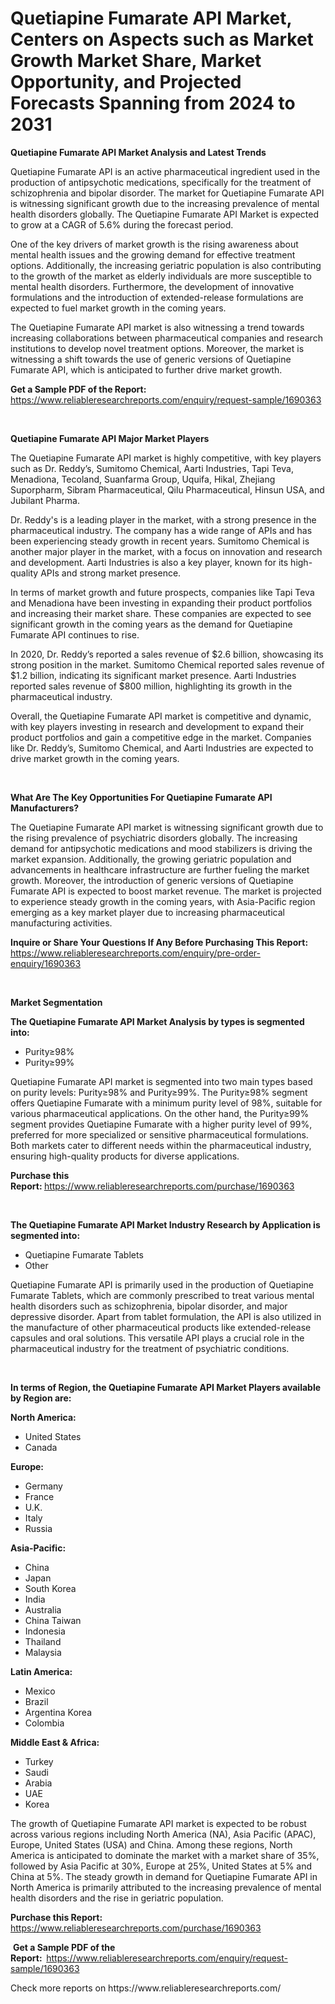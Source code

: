 <p><h1>Quetiapine Fumarate API Market, Centers on Aspects such as Market Growth Market Share, Market Opportunity, and Projected Forecasts Spanning from 2024 to 2031</h1></p><p><strong>Quetiapine Fumarate API Market Analysis and Latest Trends</strong></p>
<p><p>Quetiapine Fumarate API is an active pharmaceutical ingredient used in the production of antipsychotic medications, specifically for the treatment of schizophrenia and bipolar disorder. The market for Quetiapine Fumarate API is witnessing significant growth due to the increasing prevalence of mental health disorders globally. The Quetiapine Fumarate API Market is expected to grow at a CAGR of 5.6% during the forecast period.</p><p>One of the key drivers of market growth is the rising awareness about mental health issues and the growing demand for effective treatment options. Additionally, the increasing geriatric population is also contributing to the growth of the market as elderly individuals are more susceptible to mental health disorders. Furthermore, the development of innovative formulations and the introduction of extended-release formulations are expected to fuel market growth in the coming years.</p><p>The Quetiapine Fumarate API market is also witnessing a trend towards increasing collaborations between pharmaceutical companies and research institutions to develop novel treatment options. Moreover, the market is witnessing a shift towards the use of generic versions of Quetiapine Fumarate API, which is anticipated to further drive market growth.</p></p>
<p><strong>Get a Sample PDF of the Report:&nbsp;</strong> <a href="https://www.reliableresearchreports.com/enquiry/request-sample/1690363">https://www.reliableresearchreports.com/enquiry/request-sample/1690363</a></p>
<p>&nbsp;</p>
<p><strong>Quetiapine Fumarate API Major Market Players</strong></p>
<p><p>The Quetiapine Fumarate API market is highly competitive, with key players such as Dr. Reddy’s, Sumitomo Chemical, Aarti Industries, Tapi Teva, Menadiona, Tecoland, Suanfarma Group, Uquifa, Hikal, Zhejiang Suporpharm, Sibram Pharmaceutical, Qilu Pharmaceutical, Hinsun USA, and Jubilant Pharma. </p><p>Dr. Reddy's is a leading player in the market, with a strong presence in the pharmaceutical industry. The company has a wide range of APIs and has been experiencing steady growth in recent years. Sumitomo Chemical is another major player in the market, with a focus on innovation and research and development. Aarti Industries is also a key player, known for its high-quality APIs and strong market presence.</p><p>In terms of market growth and future prospects, companies like Tapi Teva and Menadiona have been investing in expanding their product portfolios and increasing their market share. These companies are expected to see significant growth in the coming years as the demand for Quetiapine Fumarate API continues to rise.</p><p>In 2020, Dr. Reddy’s reported a sales revenue of $2.6 billion, showcasing its strong position in the market. Sumitomo Chemical reported sales revenue of $1.2 billion, indicating its significant market presence. Aarti Industries reported sales revenue of $800 million, highlighting its growth in the pharmaceutical industry.</p><p>Overall, the Quetiapine Fumarate API market is competitive and dynamic, with key players investing in research and development to expand their product portfolios and gain a competitive edge in the market. Companies like Dr. Reddy’s, Sumitomo Chemical, and Aarti Industries are expected to drive market growth in the coming years.</p></p>
<p>&nbsp;</p>
<p><strong>What Are The Key Opportunities For Quetiapine Fumarate API Manufacturers?</strong></p>
<p><p>The Quetiapine Fumarate API market is witnessing significant growth due to the rising prevalence of psychiatric disorders globally. The increasing demand for antipsychotic medications and mood stabilizers is driving the market expansion. Additionally, the growing geriatric population and advancements in healthcare infrastructure are further fueling the market growth. Moreover, the introduction of generic versions of Quetiapine Fumarate API is expected to boost market revenue. The market is projected to experience steady growth in the coming years, with Asia-Pacific region emerging as a key market player due to increasing pharmaceutical manufacturing activities.</p></p>
<p><strong>Inquire or Share Your Questions If Any Before Purchasing This Report:</strong> <a href="https://www.reliableresearchreports.com/enquiry/pre-order-enquiry/1690363">https://www.reliableresearchreports.com/enquiry/pre-order-enquiry/1690363</a></p>
<p>&nbsp;</p>
<p><strong>Market Segmentation</strong></p>
<p><strong>The Quetiapine Fumarate API Market Analysis by types is segmented into:</strong></p>
<p><ul><li>Purity≥98%</li><li>Purity≥99%</li></ul></p>
<p><p>Quetiapine Fumarate API market is segmented into two main types based on purity levels: Purity≥98% and Purity≥99%. The Purity≥98% segment offers Quetiapine Fumarate with a minimum purity level of 98%, suitable for various pharmaceutical applications. On the other hand, the Purity≥99% segment provides Quetiapine Fumarate with a higher purity level of 99%, preferred for more specialized or sensitive pharmaceutical formulations. Both markets cater to different needs within the pharmaceutical industry, ensuring high-quality products for diverse applications.</p></p>
<p><strong>Purchase this Report:&nbsp;</strong><a href="https://www.reliableresearchreports.com/purchase/1690363">https://www.reliableresearchreports.com/purchase/1690363</a></p>
<p>&nbsp;</p>
<p><strong>The Quetiapine Fumarate API Market Industry Research by Application is segmented into:</strong></p>
<p><ul><li>Quetiapine Fumarate Tablets</li><li>Other</li></ul></p>
<p><p>Quetiapine Fumarate API is primarily used in the production of Quetiapine Fumarate Tablets, which are commonly prescribed to treat various mental health disorders such as schizophrenia, bipolar disorder, and major depressive disorder. Apart from tablet formulation, the API is also utilized in the manufacture of other pharmaceutical products like extended-release capsules and oral solutions. This versatile API plays a crucial role in the pharmaceutical industry for the treatment of psychiatric conditions.</p></p>
<p>&nbsp;</p>
<p><strong>In terms of Region, the Quetiapine Fumarate API Market Players available by Region are:</strong></p>
<p>
    <p> <strong> North America: </strong>
        <ul>
            <li>United States</li>
            <li>Canada</li>
        </ul>
        </p> 
    <p> <strong> Europe: </strong>
        <ul>
            <li>Germany</li>
            <li>France</li>
            <li>U.K.</li>
            <li>Italy</li>
            <li>Russia</li>
        </ul>
        </p> 
    <p> <strong> Asia-Pacific: </strong>
        <ul>
            <li>China</li>
            <li>Japan</li>
            <li>South Korea</li>
            <li>India</li>
            <li>Australia</li>
            <li>China Taiwan</li>
            <li>Indonesia</li>
            <li>Thailand</li>
            <li>Malaysia</li>
        </ul>
        </p> 
    <p> <strong> Latin America: </strong>
        <ul>
            <li>Mexico</li>
            <li>Brazil</li>
            <li>Argentina Korea</li>
            <li>Colombia</li>
        </ul>
        </p> 
    <p> <strong> Middle East & Africa: </strong>
        <ul>
            <li>Turkey</li>
            <li>Saudi</li>
            <li>Arabia</li>
            <li>UAE</li>
            <li>Korea</li>
        </ul>
    </p>
    </p>
<p><p>The growth of Quetiapine Fumarate API market is expected to be robust across various regions including North America (NA), Asia Pacific (APAC), Europe, United States (USA) and China. Among these regions, North America is anticipated to dominate the market with a market share of 35%, followed by Asia Pacific at 30%, Europe at 25%, United States at 5% and China at 5%. The steady growth in demand for Quetiapine Fumarate API in North America is primarily attributed to the increasing prevalence of mental health disorders and the rise in geriatric population.</p></p>
<p><strong>Purchase this Report: </strong><a href="https://www.reliableresearchreports.com/purchase/1690363">https://www.reliableresearchreports.com/purchase/1690363</a></p>
<p>&nbsp;<strong>Get a Sample PDF of the Report:&nbsp;&nbsp;</strong><a href="https://www.reliableresearchreports.com/enquiry/request-sample/1690363">https://www.reliableresearchreports.com/enquiry/request-sample/1690363</a></p>
<p><strong></strong></p>
<p>Check more reports on https://www.reliableresearchreports.com/</p>